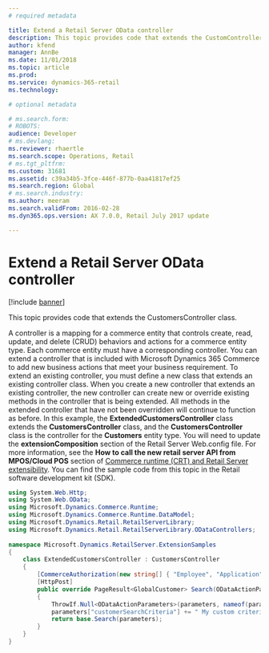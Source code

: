 ```yaml
---
# required metadata

title: Extend a Retail Server OData controller
description: This topic provides code that extends the CustomController class.
author: kfend
manager: AnnBe
ms.date: 11/01/2018
ms.topic: article
ms.prod: 
ms.service: dynamics-365-retail
ms.technology: 

# optional metadata

# ms.search.form: 
# ROBOTS: 
audience: Developer
# ms.devlang: 
ms.reviewer: rhaertle
ms.search.scope: Operations, Retail
# ms.tgt_pltfrm: 
ms.custom: 31681
ms.assetid: c39a34b5-3fce-446f-877b-0aa41817ef25
ms.search.region: Global
# ms.search.industry: 
ms.author: meeram
ms.search.validFrom: 2016-02-28
ms.dyn365.ops.version: AX 7.0.0, Retail July 2017 update

---
```


# Extend a Retail Server OData controller

[!include [banner](../includes/banner.md)]

This topic provides code that extends the CustomersController class.

A controller is a mapping for a commerce entity that controls create, read, update, and delete (CRUD) behaviors and actions for a commerce entity type. Each commerce entity must have a corresponding controller. You can extend a controller that is included with Microsoft Dynamics 365 Commerce to add new business actions that meet your business requirement. To extend an existing controller, you must define a new class that extends an existing controller class. When you create a new controller that extends an existing controller, the new controller can create new or override existing methods in the controller that is being extended. All methods in the extended controller that have not been overridden will continue to function as before. In this example, the **ExtendedCustomersController** class extends the **CustomersController** class, and the **CustomersController** class is the controller for the **Customers** entity type.  You will need to update the **extensionComposition** section of the Retail Server Web.config file. For more information, see the **How to call the new retail server API from MPOS/Cloud POS** section of [Commerce runtime (CRT) and Retail Server extensibility](commerce-runtime-extensibility.md). You can find the sample code from this topic in the Retail software development kit (SDK). 

```csharp
using System.Web.Http;
using System.Web.OData;
using Microsoft.Dynamics.Commerce.Runtime;
using Microsoft.Dynamics.Commerce.Runtime.DataModel;
using Microsoft.Dynamics.Retail.RetailServerLibrary;
using Microsoft.Dynamics.Retail.RetailServerLibrary.ODataControllers;
	
namespace Microsoft.Dynamics.RetailServer.ExtensionSamples
{
	class ExtendedCustomersController : CustomersController
	{
	    [CommerceAuthorization(new string[] { "Employee", "Application" })]
	    [HttpPost]
	    public override PageResult<GlobalCustomer> Search(ODataActionParameters parameters)
	    {
	        ThrowIf.Null<ODataActionParameters>(parameters, nameof(parameters));
	        parameters["customerSearchCriteria"] += " My custom criteria";
	        return base.Search(parameters);
	    }
	}
}
```
